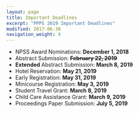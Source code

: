 ```yaml
---
layout: page
title: Important Deadlines
excerpt: "PPPS 2019 Important Deadlines"
modified: 2017-06-30
navigation_weight: 4
---
```


- NPSS Award Nominations: **December 1, 2018**
- Abstract Submission: ~~**February 22, 2019**~~
- **Extended** Abstract Submission: **March 8, 2019**
- Hotel Reservation: **May 21, 2019**
- Early Registration: **May 31, 2019**
- Minicourse Registration: **May 3, 2019**
- Student Travel Grant: **March 8, 2019**
- Child Care Assistance Grant: **March 9, 2019**
- Proceedings Paper Submission: **July 5, 2019**
